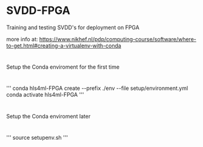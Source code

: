 # SVDD-FPGA
Training and testing SVDD's for deployment on FPGA



more info at:
https://www.nikhef.nl/pdp/computing-course/software/where-to-get.html#creating-a-virtualenv-with-conda


#
Setup the Conda enviroment for the first time
#
'''
conda hls4ml-FPGA create --prefix ./env --file setup/environment.yml
conda activate hls4ml-FPGA
'''

#
Setup the Conda enviroment later
#
'''
source setupenv.sh
'''